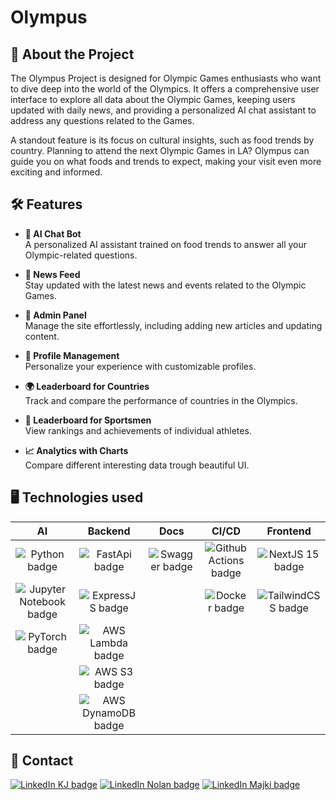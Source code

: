 # Olympus

## 🚀 About the Project

The Olympus Project is designed for Olympic Games enthusiasts who want to dive deep into the world of the Olympics. It offers a comprehensive user interface to explore all data about the Olympic Games, keeping users updated with daily news, and providing a personalized AI chat assistant to address any questions related to the Games.

A standout feature is its focus on cultural insights, such as food trends by country. Planning to attend the next Olympic Games in LA? Olympus can guide you on what foods and trends to expect, making your visit even more exciting and informed.

## 🛠️ Features
- **🤖 AI Chat Bot**  
  A personalized AI assistant trained on food trends to answer all your Olympic-related questions.

- **📰 News Feed**  
  Stay updated with the latest news and events related to the Olympic Games.

- **🔧 Admin Panel**  
  Manage the site effortlessly, including adding new articles and updating content.

- **👤 Profile Management**  
  Personalize your experience with customizable profiles.

- **🌍 Leaderboard for Countries**  
  Track and compare the performance of countries in the Olympics.

- **🏅 Leaderboard for Sportsmen**  
  View rankings and achievements of individual athletes.

- **📈 Analytics with Charts**  
  Compare different interesting data trough beautiful UI.

## 🖥️ Technologies used

| AI | Backend | Docs | CI/CD | Frontend |
| :-: | :----: | :--: | :---: | :------: |
![[Python badge](badge)](https://img.shields.io/badge/Python-3.12-%233776AB?logo=python&logoColor=white&labelColor=gray) | ![[FastApi badge](badge)](https://img.shields.io/badge/FastAPI-0.115.6-%23009688?logo=fastapi&logoColor=white&labelColor=gray) | ![[Swagger badge](badge)](https://img.shields.io/badge/Swagger-%2385EA2D?logo=swagger&logoColor=%2385EA2D&labelColor=gray) | ![[Github Actions badge](badge)](https://img.shields.io/badge/GitHub-Actions-%232088FF?logo=githubactions&logoColor=white&labelColor=gray) | ![[NextJS 15 badge](badge)](https://img.shields.io/badge/NextJS-15-%23000000?logo=nextdotjs&logoColor=white&labelColor=gray) |
![[Jupyter Notebook badge](badge)](https://img.shields.io/badge/Jupyter-Note-%23F37626?logo=jupyter&logoColor=white&labelColor=gray) | ![[ExpressJS badge](badge)](https://img.shields.io/badge/Express-JS-%235FA04E?logo=nodedotjs&logoColor=%235FA04E&labelColor=gray) | | ![[Docker badge](badge)](https://img.shields.io/badge/Docker-%232496ED?logo=docker&logoColor=%232496ED&labelColor=gray) | ![[TailwindCSS badge](badge)](https://img.shields.io/badge/Tailwind-CSS-%2306B6D4?logo=css3&logoColor=%2306B6D4&labelColor=gray) |
![[PyTorch badge](badge)](https://img.shields.io/badge/PyTorch-2.5.1-%23EE4C2C?logo=pytorch&logoColor=%23EE4C2C&labelColor=gray) | ![[AWS Lambda badge](badge)](https://img.shields.io/badge/Lambda-AWS-%23FF9900?logo=awslambda&logoColor=%23FF9900&labelColor=gray) | | | |
| | ![[AWS S3 badge](badge)](https://img.shields.io/badge/S3-AWS-%23569A31?logo=amazons3&logoColor=%23569A31&labelColor=gray) | | | |
| | ![[AWS DynamoDB badge](badge)](https://img.shields.io/badge/DynamoDB-AWS-%234053D6?logo=amazondynamodb&logoColor=white&labelColor=gray) | | | |

## 📧 Contact

[![LinkedIn KJ badge](https://img.shields.io/badge/LinkedIn-kjakopovic-%230A66C2?logo=linkedin&logoColor=white&labelColor=gray)](https://www.linkedin.com/in/karlo-jakopovi%C4%87-24595027a/)
[![LinkedIn Nolan badge](https://img.shields.io/badge/LinkedIn-nolanilisic-%230A66C2?logo=linkedin&logoColor=white&labelColor=gray)](https://www.linkedin.com/in/nolan-ilisi%C4%87-aab4a32a3/)
[![LinkedIn Majki badge](https://img.shields.io/badge/LinkedIn-majki-%230A66C2?logo=linkedin&logoColor=white&labelColor=gray)](https://www.linkedin.com/in/marin-mikulec-26b0a829b/)
